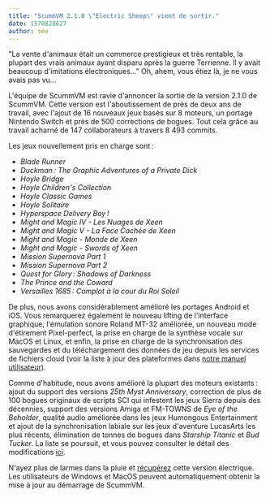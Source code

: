 ```yaml
---
title: "ScummVM 2.1.0 \"Electric Sheep\" vient de sortir."
date: 1570828627
author: sev
---
```


"La vente d'animaux était un commerce prestigieux et très rentable, la plupart des vrais animaux ayant disparu après la guerre Terrienne. Il y avait beaucoup d'imitations électroniques..." Oh, ahem, vous étiez là, je ne vous avais pas vu...

L'équipe de ScummVM est ravie d'annoncer la sortie de la version 2.1.0 de ScummVM. Cette version est l'aboutissement de près de deux ans de travail, avec l'ajout de 16 nouveaux jeux basés sur 8 moteurs, un portage Nintendo Switch et près de 500 corrections de bogues. Tout cela grâce au travail acharné de 147 collaborateurs à travers 8 493 commits.

Les jeux nouvellement pris en charge sont :

*   *Blade Runner*
*   *Duckman : The Graphic Adventures of a Private Dick*
*   *Hoyle Bridge*
*   *Hoyle Children's Collection*
*   *Hoyle Classic Games*
*   *Hoyle Solitaire*
*   *Hyperspace Delivery Boy !*
*   *Might and Magic IV - Les Nuages de Xeen*
*   *Might and Magic V - La Face Cachée de Xeen*
*   *Might and Magic - Monde de Xeen*
*   *Might and Magic - Swords of Xeen*
*   *Mission Supernova Part 1*
*   *Mission Supernova Part 2*
*   *Quest for Glory : Shadows of Darkness*
*   *The Prince and the Coward*
*   *Versailles 1685 : Complot à la cour du Roi Soleil*

De plus, nous avons considérablement amélioré les portages Android et iOS. Vous remarquerez également le nouveau lifting de l'interface graphique, l'émulation sonore Roland MT-32 améliorée, un nouveau mode d'étirement Pixel-perfect, la prise en charge de la synthèse vocale sur MacOS et Linux, et enfin, la prise en charge de la synchronisation des sauvegardes et du téléchargement des données de jeu depuis les services de fichiers cloud (voir la liste à jour des plateformes dans [notre manuel utilisateur](https://wiki.scummvm.org/index.php?title=User_Manual/Using_Cloud_and_LAN_features)).

Comme d'habitude, nous avons amélioré la plupart des moteurs existants : ajout du support des versions *25th Myst Anniversary*, correction de plus de 100 bogues originaux de scripts SCI qui infestent les jeux Sierra depuis des décennies, support des versions Amiga et FM-TOWNS de *Eye of the Beholder*, qualité audio améliorée dans les jeux Humongous Entertainment et ajout de la synchronisation labiale sur les jeux d'aventure LucasArts les plus récents, élimination de tonnes de bogues dans *Starship Titanic* et *Bud Tucker*. La liste se poursuit, et vous pouvez consulter le détail des modifications [ici](https://www.scummvm.org/frs/scummvm/2.1.0/ReleaseNotes.html).

N'ayez plus de larmes dans la pluie et [récupérez](/downloads/) cette version électrique. Les utilisateurs de Windows et MacOS peuvent automatiquement obtenir la mise à jour au démarrage de ScummVM.
